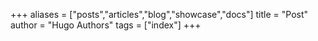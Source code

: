 +++
aliases = ["posts","articles","blog","showcase","docs"]
title = "Post"
author = "Hugo Authors"
tags = ["index"]
+++
